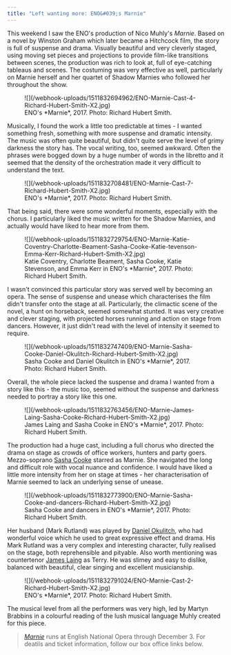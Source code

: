 ```yaml
---
title: "Left wanting more: ENO&#039;s Marnie"
---
```


This weekend I saw the ENO's production of Nico Muhly's *Marnie*. Based on a novel by Winston Graham which later became a Hitchcock film, the story is full of suspense and drama. Visually beautiful and very cleverly staged, using moving set pieces and projections to provide film-like transitions between scenes, the production was rich to look at, full of eye-catching tableaus and scenes. The costuming was very effective as well, particularly on Marnie herself and her quartet of Shadow Marnies who followed her throughout the show.

<figure data-type="image">
![](/webhook-uploads/1511832694962/ENO-Marnie-Cast-4-Richard-Hubert-Smith-X2.jpg)
<figcaption>ENO's *Marnie*, 2017. Photo: Richard Hubert Smith.</figcaption>
</figure>

Musically, I found the work a little too predictable at times - I wanted something fresh, something with more suspense and dramatic intensity. The music was often quite beautiful, but didn't quite serve the level of grimy darkness the story has. The vocal writing, too, seemed awkward. Often the phrases were bogged down by a huge number of words in the libretto and it seemed that the density of the orchestration made it very difficult to understand the text. 

<figure data-type="image">
![](/webhook-uploads/1511832708481/ENO-Marnie-Cast-7-Richard-Hubert-Smith-X2.jpg)
<figcaption>ENO's *Marnie*, 2017. Photo: Richard Hubert Smith.</figcaption>
</figure>

That being said, there were some wonderful moments, especially with the chorus. I particularly liked the music written for the Shadow Marnies, and actually would have liked to hear more from them.

<figure data-type="image">![](/webhook-uploads/1511832729754/ENO-Marnie-Katie-Coventry-Charlotte-Beament-Sasha-Cooke-Katie-tevenson-Emma-Kerr-Richard-Hubert-Smith-X2.jpg)
<figcaption>Katie Coventry, Charlotte Beament, Sasha Cooke, Katie Stevenson, and Emma Kerr in ENO's *Marnie*, 2017. Photo: Richard Hubert Smith.</figcaption>
</figure>
 
I wasn't convinced this particular story was served well by becoming an opera. The sense of suspense and unease which characterises the film didn't transfer onto the stage at all. Particularly, the climactic scene of the novel, a hunt on horseback, seemed somewhat stunted. It was very creative and clever staging, with projected horses running and action on stage from dancers. However, it just didn't read with the level of intensity it seemed to require. 

<figure data-type="image">
![](/webhook-uploads/1511832747409/ENO-Marnie-Sasha-Cooke-Daniel-Okulitch-Richard-Hubert-Smith-X2.jpg)
<figcaption>Sasha Cooke and Daniel Okulitch in ENO's *Marnie*, 2017. Photo: Richard Hubert Smith.</figcaption>
</figure>

Overall, the whole piece lacked the suspense and drama I wanted from a story like this - the music too, seemed without the suspense and darkness needed to portray a story like this one.

<figure data-type="image">
![](/webhook-uploads/1511832763456/ENO-Marnie-James-Laing-Sasha-Cooke-Richard-Hubert-Smith-X2.jpg)
<figcaption>James Laing and Sasha Cooke in ENO's *Marnie*, 2017. Photo: Richard Hubert Smith.</figcaption>
</figure>

The production had a huge cast, including a full chorus who directed the drama on stage as crowds of office workers, hunters and party goers.  Mezzo-soprano [Sasha Cooke](/talking-with-singers-sasha-cooke/) starred as Marnie. She navigated the long and difficult role with vocal nuance and confidence. I would have liked a little more intensity from her on stage at times - her characterisation of Marnie seemed to lack an underlying sense of unease.  

<figure data-type="image">
![](/webhook-uploads/1511832773900/ENO-Marnie-Sasha-Cooke-and-dancers-Richard-Hubert-Smith-X2.jpg)
<figcaption>Sasha Cooke and dancers in ENO's *Marnie*, 2017. Photo: Richard Hubert Smith.</figcaption>
</figure>

Her husband (Mark Rutland) was played by [Daniel Okulitch](/scene/people/daniel-okulitch/), who had wonderful voice which he used to great expressive effect and drama. His Mark Rutland was a very complex and interesting character, fully realised on the stage, both reprehensible and pityable. Also worth mentioning was countertenor [James Laing](/scene/people/james-laing/) as Terry. He was slimey and easy to dislike, balanced with beautiful, clear singing and excellent musicianship. 

<figure data-type="image">
![](/webhook-uploads/1511832791024/ENO-Marnie-Cast-2-Richard-Hubert-Smith-X2.jpg)
<figcaption>ENO's *Marnie*, 2017. Photo: Richard Hubert Smith.</figcaption>
</figure>

The musical level from all the performers was very high, led by Martyn Brabbins in a colourful reading of the lush musical language Muhly created for this piece.

>[*Marnie*](https://www.eno.org/whats-on/marnie/) runs at English National Opera through December 3. For deatils and ticket information, follow our box office links below.

